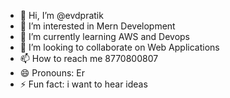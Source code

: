 - 👋 Hi, I’m @evdpratik
- 👀 I’m interested in Mern Development
- 🌱 I’m currently learning AWS and Devops
- 💞️ I’m looking to collaborate on Web Applications
- 📫 How to reach me 8770800807
- 😄 Pronouns: Er
- ⚡ Fun fact: i want to hear ideas 

<!---
evdpratik/evdpratik is a ✨ special ✨ repository because its `README.md` (this file) appears on your GitHub profile.
You can click the Preview link to take a look at your changes.
--->
